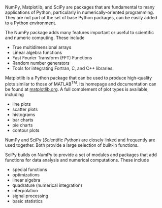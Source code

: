 NumPy, Matplotlib, and SciPy are packages that are fundamental to many applications of Python, particularly in numerically-oriented programming.  They are not part of the set of base Python packages, can be easily added to a Python environment.  

The NumPy package adds many features important or useful to scientific and numeric computing.  These include

* True multidimensional arrays
* Linear algebra functions
* Fast Fourier Transform (FFT) Functions
* Random number generators
* Tools for integrating Fortran, C, and C++ libraries.

Matplotlib is a Python package that can be used to produce high-quality plots similar to those of MATLAB<sup>TM</sup>.  Its homepage and documentation can be found at [matplotlib.org](https://matplotlib.org).  A full complement of plot types is available, including

* line plots
* scatter plots
* histograms
* bar charts
* pie charts
* contour plots

NumPy and SciPy (*Sci*entific *Py*thon) are closely linked and frequently are used together.  Both provide a large selection of built-in functions.

SciPy builds on NumPy to provide a set of modules and packages that add functions for data analysis and numerical computations.  These include

* special functions
* optimizations
* linear algebra
* quadrature (numerical integration)
* interpolation
* signal processing
* basic statistics
